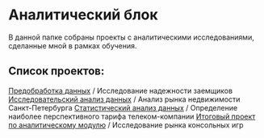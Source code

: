 # Аналитический блок

В данной папке собраны проекты с аналитическими исследованиями, сделанные мной в рамках обучения.

## Список проектов:
[Предобработка данных]() / Исследование надежности заемщиков
[Исследовательский анализ данных]() / Анализ рынка недвижимости Санкт-Петербурга
[Статистический анализ данных]() / Определение наиболее перспективного тарифа телеком-компании
[Итоговый проект по аналитическому модулю]() / Исследование рынка консольных игр
